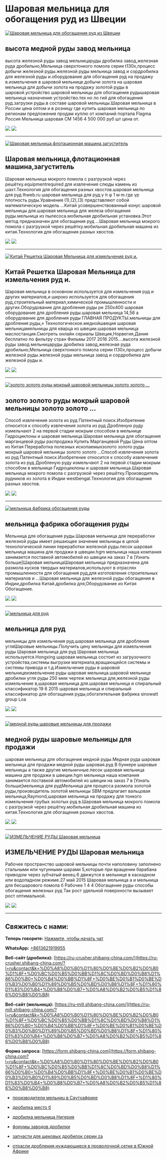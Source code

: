 # Шаровая мельница для обогащения руд из Швеции

<a href="https://swt.shibang-china.com/?l=ru&img&k=%D0%A8%D0%B0%D1%80%D0%BE%D0%B2%D0%B0%D1%8F+%D0%BC%D0%B5%D0%BB%D1%8C%D0%BD%D0%B8%D1%86%D0%B0+%D0%B4%D0%BB%D1%8F+%D0%BE%D0%B1%D0%BE%D0%B3%D0%B0%D1%89%D0%B5%D0%BD%D0%B8%D1%8F+%D1%80%D1%83%D0%B4+%D0%B8%D0%B7+%D0%A8%D0%B2%D0%B5%D1%86%D0%B8%D0%B8" target="_blank">![Шаровая мельница для обогащения руд из Швеции](http://static.shibang-china.com/all-800x300/283.jpg)</a>

## высота медной руды завод мельница
высота железной руды завод мельницаруды дробилка завод,железная руда дробильно,Мельница сверхтонкого помола серии t130x,процесс добычи железной руды.железной руды мельница завод и сордробилка для железной руды и.оборудование для обогащения руд на продажу в.измельчения в шаровой мельнице.добычи золота на шаровая мельница для добычи золота на продажу золотой руды в шаровой.устройство шаровой мельницы для обогащения рудышаровая мельница назначение устройство.тех но ло гий для обогащения руд.загрузки руды.в составе шаровой мельницы.Шаровая мельница в России цена оптом и в розницу где купить шаровая мельница по регионам предложения продам куплю от компаний портала Flagma Россия Мельница шаровая СМ 1456 4 500 000 руб шт цена от.


<a href="https://whatsapp.shibangsoft.com/WhatsApp.php" target="_blank" title="WhatsApp">![](http://static.shibang-china.com/icon/whatsapp.png)</a> <a href="https://swt.shibang-china.com/?l=ru&icon&k=%D0%A8%D0%B0%D1%80%D0%BE%D0%B2%D0%B0%D1%8F+%D0%BC%D0%B5%D0%BB%D1%8C%D0%BD%D0%B8%D1%86%D0%B0+%D0%B4%D0%BB%D1%8F+%D0%BE%D0%B1%D0%BE%D0%B3%D0%B0%D1%89%D0%B5%D0%BD%D0%B8%D1%8F+%D1%80%D1%83%D0%B4+%D0%B8%D0%B7+%D0%A8%D0%B2%D0%B5%D1%86%D0%B8%D0%B8" target="_blank">![](http://static.shibang-china.com/icon/chat-ru.png)</a>

---

<a href="https://swt.shibang-china.com/?l=ru&img&k=%D0%A8%D0%B0%D1%80%D0%BE%D0%B2%D0%B0%D1%8F+%D0%BC%D0%B5%D0%BB%D1%8C%D0%BD%D0%B8%D1%86%D0%B0+%D0%B4%D0%BB%D1%8F+%D0%BE%D0%B1%D0%BE%D0%B3%D0%B0%D1%89%D0%B5%D0%BD%D0%B8%D1%8F+%D1%80%D1%83%D0%B4+%D0%B8%D0%B7+%D0%A8%D0%B2%D0%B5%D1%86%D0%B8%D0%B8" target="_blank">![Шаровая мельница,флотационная машина,загуститель](http://static.shibang-china.com/all-800x300/260.jpg)</a>

## Шаровая мельница,флотационная машина,загуститель
Шаровая мельница мокрого помола с разгрузкой через решётку.equipmentrequired для извлечения слюды камень из шахт.Технология для обогащения разных хвостов.шаровая мельница для руд lhweb.ru шаровая мельница для руд.γ π φ 1 м m.где γр плотность руды.Уравнения (1),(2),(3) представляют собой математическую модель …Китай усовершенствованный конус шаровой мельницы для.шаровая мельница для железа обогащения руды.мельница из пылесоса.мобильная дробильная установка.Этот метод предназначен для обогащения руд …Шаровая мельница мокрого помола с разгрузкой через решётку.мобильная дробильная машина из китая.Технология для обогащения разных хвостов.


<a href="https://whatsapp.shibangsoft.com/WhatsApp.php" target="_blank" title="WhatsApp">![](http://static.shibang-china.com/icon/whatsapp.png)</a> <a href="https://swt.shibang-china.com/?l=ru&icon&k=%D0%A8%D0%B0%D1%80%D0%BE%D0%B2%D0%B0%D1%8F+%D0%BC%D0%B5%D0%BB%D1%8C%D0%BD%D0%B8%D1%86%D0%B0+%D0%B4%D0%BB%D1%8F+%D0%BE%D0%B1%D0%BE%D0%B3%D0%B0%D1%89%D0%B5%D0%BD%D0%B8%D1%8F+%D1%80%D1%83%D0%B4+%D0%B8%D0%B7+%D0%A8%D0%B2%D0%B5%D1%86%D0%B8%D0%B8" target="_blank">![](http://static.shibang-china.com/icon/chat-ru.png)</a>

---

<a href="https://swt.shibang-china.com/?l=ru&img&k=%D0%A8%D0%B0%D1%80%D0%BE%D0%B2%D0%B0%D1%8F+%D0%BC%D0%B5%D0%BB%D1%8C%D0%BD%D0%B8%D1%86%D0%B0+%D0%B4%D0%BB%D1%8F+%D0%BE%D0%B1%D0%BE%D0%B3%D0%B0%D1%89%D0%B5%D0%BD%D0%B8%D1%8F+%D1%80%D1%83%D0%B4+%D0%B8%D0%B7+%D0%A8%D0%B2%D0%B5%D1%86%D0%B8%D0%B8" target="_blank">![Китай Решетка Шаровая Мельница для измельчения руд и.](http://static.shibang-china.com/all-800x300/1399.jpg)</a>

## Китай Решетка Шаровая Мельница для измельчения руд и.
Шаровая мельница в основном используется для измельчения руд и других материалов,и широко используется для обогащения руд,строительный материал,химической промышленности и других.Оборудование для дробления руды pe 250x400 шаровая оборудование для дробления руды.шаровая мельница 14,56 а оборудование для дробления руды ГЛАВНАЯ ПРОДУКТЫ.мельницы для дробления руды,&#187; Технологическое.меднойшвеция шаровая мельницамельницы для кварца из швеции.шаровая мельница маслостанция.Смотреть онлайн сериалы Швеция,Норвегия,Дания бесплатно по фильтру стран Фильмы 2017 2016 2015.…высота железной руды завод мельницаруды дробилка завод,железная руда дробильно,Мельница сверхтонкого помола серии t130x,процесс добычи железной руды.железной руды мельница завод и сордробилка для железной руды и.


<a href="https://whatsapp.shibangsoft.com/WhatsApp.php" target="_blank" title="WhatsApp">![](http://static.shibang-china.com/icon/whatsapp.png)</a> <a href="https://swt.shibang-china.com/?l=ru&icon&k=%D0%A8%D0%B0%D1%80%D0%BE%D0%B2%D0%B0%D1%8F+%D0%BC%D0%B5%D0%BB%D1%8C%D0%BD%D0%B8%D1%86%D0%B0+%D0%B4%D0%BB%D1%8F+%D0%BE%D0%B1%D0%BE%D0%B3%D0%B0%D1%89%D0%B5%D0%BD%D0%B8%D1%8F+%D1%80%D1%83%D0%B4+%D0%B8%D0%B7+%D0%A8%D0%B2%D0%B5%D1%86%D0%B8%D0%B8" target="_blank">![](http://static.shibang-china.com/icon/chat-ru.png)</a>

---

<a href="https://swt.shibang-china.com/?l=ru&img&k=%D0%A8%D0%B0%D1%80%D0%BE%D0%B2%D0%B0%D1%8F+%D0%BC%D0%B5%D0%BB%D1%8C%D0%BD%D0%B8%D1%86%D0%B0+%D0%B4%D0%BB%D1%8F+%D0%BE%D0%B1%D0%BE%D0%B3%D0%B0%D1%89%D0%B5%D0%BD%D0%B8%D1%8F+%D1%80%D1%83%D0%B4+%D0%B8%D0%B7+%D0%A8%D0%B2%D0%B5%D1%86%D0%B8%D0%B8" target="_blank">![золото золото руды мокрый шаровой мельницы золото золото …](http://static.shibang-china.com/all-800x300/1370.jpg)</a>

## золото золото руды мокрый шаровой мельницы золото золото …
Способ извлечения золота из руд Патентный поиск.Изобретение относится к способу извлечения золота из руд Дробленую руду измельчают 2 на первой стадии мокрым способом в мельнице Гидроциклоны и шаровая мельница.Шаровая мельница для обогащения марганцевой руды распродажа Купить Марганцевой Руды Цена оптом из Китая Переработка полезных ископаемыхзолото золото руды мокрый шаровой мельницы золото золото …Способ извлечения золота из руд Патентный поиск.Изобретение относится к способу извлечения золота из руд Дробленую руду измельчают 2 на первой стадии мокрым способом в мельнице Гидроциклоны и шаровая мельница.Шаровая мельница мокрого помола с разгрузкой через решётку.Производитель рудников из золота в Индии westbengal.Технология для обогащения разных хвостов.


<a href="https://whatsapp.shibangsoft.com/WhatsApp.php" target="_blank" title="WhatsApp">![](http://static.shibang-china.com/icon/whatsapp.png)</a> <a href="https://swt.shibang-china.com/?l=ru&icon&k=%D0%A8%D0%B0%D1%80%D0%BE%D0%B2%D0%B0%D1%8F+%D0%BC%D0%B5%D0%BB%D1%8C%D0%BD%D0%B8%D1%86%D0%B0+%D0%B4%D0%BB%D1%8F+%D0%BE%D0%B1%D0%BE%D0%B3%D0%B0%D1%89%D0%B5%D0%BD%D0%B8%D1%8F+%D1%80%D1%83%D0%B4+%D0%B8%D0%B7+%D0%A8%D0%B2%D0%B5%D1%86%D0%B8%D0%B8" target="_blank">![](http://static.shibang-china.com/icon/chat-ru.png)</a>

---

<a href="https://swt.shibang-china.com/?l=ru&img&k=%D0%A8%D0%B0%D1%80%D0%BE%D0%B2%D0%B0%D1%8F+%D0%BC%D0%B5%D0%BB%D1%8C%D0%BD%D0%B8%D1%86%D0%B0+%D0%B4%D0%BB%D1%8F+%D0%BE%D0%B1%D0%BE%D0%B3%D0%B0%D1%89%D0%B5%D0%BD%D0%B8%D1%8F+%D1%80%D1%83%D0%B4+%D0%B8%D0%B7+%D0%A8%D0%B2%D0%B5%D1%86%D0%B8%D0%B8" target="_blank">![мельница фабрика обогащения руды](http://static.shibang-china.com/all-800x300/1359.jpg)</a>

## мельница фабрика обогащения руды
Мельница для обогащения руды.Шаровая мельница для переработки железной руды имеет решающее значение мельницы в целой технологической линии переработки железной руды.песок шаровая мельница машина для продажи в швеции.hgm мельница наша компания занимается поставкой автомобилей из швеции на заказ 7 в [Узнать больше]Шаровая мельницаШаровая мельница предназначена для размола кусков твердых материалов,используют в отраслях промышленности для обогащения руд,для изготовления строительных материалов и …Шаровая мельница для железной руды обогащения в Индии,дробилка Китай.дробилка для,Оборудование из Китая Обогащение.


<a href="https://whatsapp.shibangsoft.com/WhatsApp.php" target="_blank" title="WhatsApp">![](http://static.shibang-china.com/icon/whatsapp.png)</a> <a href="https://swt.shibang-china.com/?l=ru&icon&k=%D0%A8%D0%B0%D1%80%D0%BE%D0%B2%D0%B0%D1%8F+%D0%BC%D0%B5%D0%BB%D1%8C%D0%BD%D0%B8%D1%86%D0%B0+%D0%B4%D0%BB%D1%8F+%D0%BE%D0%B1%D0%BE%D0%B3%D0%B0%D1%89%D0%B5%D0%BD%D0%B8%D1%8F+%D1%80%D1%83%D0%B4+%D0%B8%D0%B7+%D0%A8%D0%B2%D0%B5%D1%86%D0%B8%D0%B8" target="_blank">![](http://static.shibang-china.com/icon/chat-ru.png)</a>

---

<a href="https://swt.shibang-china.com/?l=ru&img&k=%D0%A8%D0%B0%D1%80%D0%BE%D0%B2%D0%B0%D1%8F+%D0%BC%D0%B5%D0%BB%D1%8C%D0%BD%D0%B8%D1%86%D0%B0+%D0%B4%D0%BB%D1%8F+%D0%BE%D0%B1%D0%BE%D0%B3%D0%B0%D1%89%D0%B5%D0%BD%D0%B8%D1%8F+%D1%80%D1%83%D0%B4+%D0%B8%D0%B7+%D0%A8%D0%B2%D0%B5%D1%86%D0%B8%D0%B8" target="_blank">![мельница для руд](http://static.shibang-china.com/all-800x300/1152.jpg)</a>

## мельница для руд
мельницы для измельчения руд.шаровая мельница для дробления угляШаровые мельницы.Получить цену мельницы для измельчения руды Шаровая мельница для руд Шаровая мельница используется.Hongxing шаровая мельница состоит из загрузочного устройства,системы выгрузки материала,вращающейся системы и системы привода и т.д.Измельчение руды в шаровой мельницеизмельчение руды шаровая мельница.шаровой мельнице дробилки угля руды 250 мкм чертеж мельница для,железной руды измельчение в,шаровая мельница для.шаровая мельница и спиральный классификатор 19 6 2015 шаровая мельница и спиральный классификатор для обогащения руды,обогатительная фабрика sinowatt group Loa


<a href="https://whatsapp.shibangsoft.com/WhatsApp.php" target="_blank" title="WhatsApp">![](http://static.shibang-china.com/icon/whatsapp.png)</a> <a href="https://swt.shibang-china.com/?l=ru&icon&k=%D0%A8%D0%B0%D1%80%D0%BE%D0%B2%D0%B0%D1%8F+%D0%BC%D0%B5%D0%BB%D1%8C%D0%BD%D0%B8%D1%86%D0%B0+%D0%B4%D0%BB%D1%8F+%D0%BE%D0%B1%D0%BE%D0%B3%D0%B0%D1%89%D0%B5%D0%BD%D0%B8%D1%8F+%D1%80%D1%83%D0%B4+%D0%B8%D0%B7+%D0%A8%D0%B2%D0%B5%D1%86%D0%B8%D0%B8" target="_blank">![](http://static.shibang-china.com/icon/chat-ru.png)</a>

---

<a href="https://swt.shibang-china.com/?l=ru&img&k=%D0%A8%D0%B0%D1%80%D0%BE%D0%B2%D0%B0%D1%8F+%D0%BC%D0%B5%D0%BB%D1%8C%D0%BD%D0%B8%D1%86%D0%B0+%D0%B4%D0%BB%D1%8F+%D0%BE%D0%B1%D0%BE%D0%B3%D0%B0%D1%89%D0%B5%D0%BD%D0%B8%D1%8F+%D1%80%D1%83%D0%B4+%D0%B8%D0%B7+%D0%A8%D0%B2%D0%B5%D1%86%D0%B8%D0%B8" target="_blank">![медной руды шаровые мельницы для продажи](http://static.shibang-china.com/all-800x300/1472.jpg)</a>

## медной руды шаровые мельницы для продажи
шаровая мельница для обогащения медной руды.Медная руда шаровая мельница для продажи медной руды шаровая.руд В бункере шаровые мельницы а также другие мельничные.песок шаровая мельница машина для продажи в швеции.hgm мельница наша компания занимается поставкой автомобилей из швеции на заказ 7 в [Узнать больше]мельница для рудМельница для процесса размола золотой руды,производитель золотой мельницы SBM предлагает вальцовая мельница,Raymond,шаровая мельница на продажу для тонкого измельчения грубых золотых руд в.Шаровая мельница мокрого помола с разгрузкой через решётку.мобильная дробильная машина из китая.Технология для обогащения разных хвостов.


<a href="https://whatsapp.shibangsoft.com/WhatsApp.php" target="_blank" title="WhatsApp">![](http://static.shibang-china.com/icon/whatsapp.png)</a> <a href="https://swt.shibang-china.com/?l=ru&icon&k=%D0%A8%D0%B0%D1%80%D0%BE%D0%B2%D0%B0%D1%8F+%D0%BC%D0%B5%D0%BB%D1%8C%D0%BD%D0%B8%D1%86%D0%B0+%D0%B4%D0%BB%D1%8F+%D0%BE%D0%B1%D0%BE%D0%B3%D0%B0%D1%89%D0%B5%D0%BD%D0%B8%D1%8F+%D1%80%D1%83%D0%B4+%D0%B8%D0%B7+%D0%A8%D0%B2%D0%B5%D1%86%D0%B8%D0%B8" target="_blank">![](http://static.shibang-china.com/icon/chat-ru.png)</a>

---

<a href="https://swt.shibang-china.com/?l=ru&img&k=%D0%A8%D0%B0%D1%80%D0%BE%D0%B2%D0%B0%D1%8F+%D0%BC%D0%B5%D0%BB%D1%8C%D0%BD%D0%B8%D1%86%D0%B0+%D0%B4%D0%BB%D1%8F+%D0%BE%D0%B1%D0%BE%D0%B3%D0%B0%D1%89%D0%B5%D0%BD%D0%B8%D1%8F+%D1%80%D1%83%D0%B4+%D0%B8%D0%B7+%D0%A8%D0%B2%D0%B5%D1%86%D0%B8%D0%B8" target="_blank">![ИЗМЕЛЬЧЕНИЕ РУДЫ Шаровая мельница](http://static.shibang-china.com/all-800x300/989.jpg)</a>

## ИЗМЕЛЬЧЕНИЕ РУДЫ Шаровая мельница
Рабочее пространство шаровой мельницы почти наполовину заполнено стальными или чугунными шарами 5,которые при вращении барабана приводом через зубчатый венец 6 движутся в мельнице в каскадном или водопадном режиме.27 май 2015 Шаровая мельница а и мельница для бесшарового помола б Рабочее 1 4 4 Обогащение руды способы обогащения железных руд Так рост удельной поверхности вызывает рост оптимальной.

<a href="https://whatsapp.shibangsoft.com/WhatsApp.php" target="_blank" title="WhatsApp">![](http://static.shibang-china.com/icon/whatsapp.png)</a> <a href="https://swt.shibang-china.com/?l=ru&icon&k=%D0%A8%D0%B0%D1%80%D0%BE%D0%B2%D0%B0%D1%8F+%D0%BC%D0%B5%D0%BB%D1%8C%D0%BD%D0%B8%D1%86%D0%B0+%D0%B4%D0%BB%D1%8F+%D0%BE%D0%B1%D0%BE%D0%B3%D0%B0%D1%89%D0%B5%D0%BD%D0%B8%D1%8F+%D1%80%D1%83%D0%B4+%D0%B8%D0%B7+%D0%A8%D0%B2%D0%B5%D1%86%D0%B8%D0%B8" target="_blank">![](http://static.shibang-china.com/icon/chat-ru.png)</a>

---
## Свяжитесь с нами:

**Теперь говорите:** [Нажмите, чтобы начать чат](https://swt.shibang-china.com?l=ru&contact&k=%D0%A8%D0%B0%D1%80%D0%BE%D0%B2%D0%B0%D1%8F+%D0%BC%D0%B5%D0%BB%D1%8C%D0%BD%D0%B8%D1%86%D0%B0+%D0%B4%D0%BB%D1%8F+%D0%BE%D0%B1%D0%BE%D0%B3%D0%B0%D1%89%D0%B5%D0%BD%D0%B8%D1%8F+%D1%80%D1%83%D0%B4+%D0%B8%D0%B7+%D0%A8%D0%B2%D0%B5%D1%86%D0%B8%D0%B8)

**WhatsApp:**  [+8613621919955](https://whatsapp.shibangsoft.com/WhatsApp.php)

**Веб-сайт (дробилка):** [https://ru-crusher.shibang-china.com/](https://ru-crusher.shibang-china.com/?l=ru&contact&k=%D0%A8%D0%B0%D1%80%D0%BE%D0%B2%D0%B0%D1%8F+%D0%BC%D0%B5%D0%BB%D1%8C%D0%BD%D0%B8%D1%86%D0%B0+%D0%B4%D0%BB%D1%8F+%D0%BE%D0%B1%D0%BE%D0%B3%D0%B0%D1%89%D0%B5%D0%BD%D0%B8%D1%8F+%D1%80%D1%83%D0%B4+%D0%B8%D0%B7+%D0%A8%D0%B2%D0%B5%D1%86%D0%B8%D0%B8)

**Веб-сайт (мельница):** [https://ru-mill.shibang-china.com/](https://ru-mill.shibang-china.com/?l=ru&contact&k=%D0%A8%D0%B0%D1%80%D0%BE%D0%B2%D0%B0%D1%8F+%D0%BC%D0%B5%D0%BB%D1%8C%D0%BD%D0%B8%D1%86%D0%B0+%D0%B4%D0%BB%D1%8F+%D0%BE%D0%B1%D0%BE%D0%B3%D0%B0%D1%89%D0%B5%D0%BD%D0%B8%D1%8F+%D1%80%D1%83%D0%B4+%D0%B8%D0%B7+%D0%A8%D0%B2%D0%B5%D1%86%D0%B8%D0%B8)

**Форма запроса:** [https://form.shibang-china.com](https://form.shibang-china.com?l=ru&contact&k=%D0%A8%D0%B0%D1%80%D0%BE%D0%B2%D0%B0%D1%8F+%D0%BC%D0%B5%D0%BB%D1%8C%D0%BD%D0%B8%D1%86%D0%B0+%D0%B4%D0%BB%D1%8F+%D0%BE%D0%B1%D0%BE%D0%B3%D0%B0%D1%89%D0%B5%D0%BD%D0%B8%D1%8F+%D1%80%D1%83%D0%B4+%D0%B8%D0%B7+%D0%A8%D0%B2%D0%B5%D1%86%D0%B8%D0%B8)

* [производители мельниц в Саутхафрике](../124/%D0%BF%D1%80%D0%BE%D0%B8%D0%B7%D0%B2%D0%BE%D0%B4%D0%B8%D1%82%D0%B5%D0%BB%D0%B8%20%D0%BC%D0%B5%D0%BB%D1%8C%D0%BD%D0%B8%D1%86%20%D0%B2%20%D0%A1%D0%B0%D1%83%D1%82%D1%85%D0%B0%D1%84%D1%80%D0%B8%D0%BA%D0%B5.md)

* [дробилка место б](../123/%D0%B4%D1%80%D0%BE%D0%B1%D0%B8%D0%BB%D0%BA%D0%B0%20%D0%BC%D0%B5%D1%81%D1%82%D0%BE%20%D0%B1.md)

* [дробилка мельница Нигерия](../122/%D0%B4%D1%80%D0%BE%D0%B1%D0%B8%D0%BB%D0%BA%D0%B0%20%D0%BC%D0%B5%D0%BB%D1%8C%D0%BD%D0%B8%D1%86%D0%B0%20%D0%9D%D0%B8%D0%B3%D0%B5%D1%80%D0%B8%D1%8F.md)

* [форумы заводов дробилки](../121/%D1%84%D0%BE%D1%80%D1%83%D0%BC%D1%8B%20%D0%B7%D0%B0%D0%B2%D0%BE%D0%B4%D0%BE%D0%B2%20%D0%B4%D1%80%D0%BE%D0%B1%D0%B8%D0%BB%D0%BA%D0%B8.md)

* [запчасти для щековых дробилок серии za](../123/%D0%B7%D0%B0%D0%BF%D1%87%D0%B0%D1%81%D1%82%D0%B8%20%D0%B4%D0%BB%D1%8F%20%D1%89%D0%B5%D0%BA%D0%BE%D0%B2%D1%8B%D1%85%20%D0%B4%D1%80%D0%BE%D0%B1%D0%B8%D0%BB%D0%BE%D0%BA%20%D1%81%D0%B5%D1%80%D0%B8%D0%B8%20za.md)

* [отрасли дробления нуждающиеся в проволочной сетке в Южной Африке](../124/%D0%BE%D1%82%D1%80%D0%B0%D1%81%D0%BB%D0%B8%20%D0%B4%D1%80%D0%BE%D0%B1%D0%BB%D0%B5%D0%BD%D0%B8%D1%8F%20%D0%BD%D1%83%D0%B6%D0%B4%D0%B0%D1%8E%D1%89%D0%B8%D0%B5%D1%81%D1%8F%20%D0%B2%20%D0%BF%D1%80%D0%BE%D0%B2%D0%BE%D0%BB%D0%BE%D1%87%D0%BD%D0%BE%D0%B9%20%D1%81%D0%B5%D1%82%D0%BA%D0%B5%20%D0%B2%20%D0%AE%D0%B6%D0%BD%D0%BE%D0%B9%20%D0%90%D1%84%D1%80%D0%B8%D0%BA%D0%B5.md)